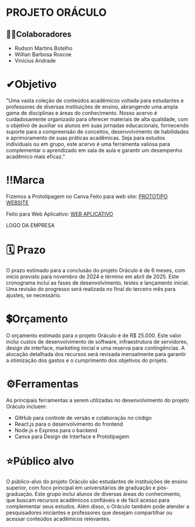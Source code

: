 # PROJETO ORÁCULO

## 👨‍💼Colaboradores

- Rudson Martins Botelho
- Willian Barbosa Roscoe
- Vinícius Andrade

# ✔Objetivo

"Uma vasta coleção de conteúdos acadêmicos voltada para estudantes e professores de diversas instituições de ensino, abrangendo uma ampla gama de disciplinas e áreas do conhecimento. Nosso acervo é cuidadosamente organizado para oferecer materiais de alta qualidade, com o objetivo de auxiliar os alunos em suas jornadas educacionais, fornecendo suporte para a compreensão de conceitos, desenvolvimento de habilidades e aprimoramento de suas práticas acadêmicas. Seja para estudos individuais ou em grupo, este acervo é uma ferramenta valiosa para complementar o aprendizado em sala de aula e garantir um desempenho acadêmico mais eficaz.”

# ‼Marca
Fizemos a Prototipagem no Canva
Feito para web site:
<a target="_blank" href="https://sonofeliz.my.canva.site/oraculo">PROTOTIPO WEBSITE</a>

Feito para Web Aplicativo:
<a target="_blank" href="https://sonofeliz.my.canva.site/or-culo-mobile">WEB APLICATIVO</a>

LOGO DA EMPRESA

# 🗓 Prazo

O prazo estimado para a conclusão do projeto Oráculo é de 6 meses, com início previsto para novembro de 2024 e término em abril de 2025. Este cronograma inclui as fases de desenvolvimento, testes e lançamento inicial. Uma revisão do progresso será realizada no final do terceiro mês para ajustes, se necessário.

# 💲Orçamento

O orçamento estimado para o projeto Oráculo é de R$ 25.000. Este valor inclui custos de desenvolvimento de software, infraestrutura de servidores, design de interface, marketing inicial e uma reserva para contingências. A alocação detalhada dos recursos será revisada mensalmente para garantir a otimização dos gastos e o cumprimento dos objetivos do projeto.

# ⚙Ferramentas

As principais ferramentas a serem utilizadas no desenvolvimento do projeto Oráculo incluem:

- GitHub para controle de versão e colaboração no código
- React.js para o desenvolvimento do frontend
- Node.js e Express para o backend
- Canva para Design de Interface e Prototipagem

# ⭐Público alvo

O público-alvo do projeto Oráculo são estudantes de instituições de ensino superior, com foco principal em universitários de graduação e pós-graduação. Este grupo inclui alunos de diversas áreas do conhecimento, que buscam recursos acadêmicos confiáveis e de fácil acesso para complementar seus estudos. Além disso, o Oráculo também pode atender a pesquisadores iniciantes e professores que desejam compartilhar ou acessar conteúdos acadêmicos relevantes.
